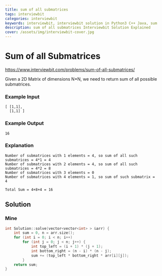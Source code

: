 ```yaml
---
title: sum of all submatrices
tags: interviewbit
categories: interviewbit
keywords: interviewbit, interviewbit solution in Python3 C++ Java, sum of all submatrices solution
description: sum of all submatrices Interviewbit Solution Explained
cover: /assets/img/interviewbit-cover.jpg
---
```


# Sum of all Submatrices

https://www.interviewbit.com/problems/sum-of-all-submatrices/

Given a 2D Matrix of dimensions N*N, we need to return sum of all possible submatrices.

### Example Input
```
[ [1,1],
  [1,1] ]
```
### Example Output
```
16
```

### Explanation

```
Number of submatrices with 1 elements = 4, so sum of all such submatrices = 4*1 = 4
Number of submatrices with 2 elements = 4, so sum of all such submatrices = 4*2 = 8
Number of submatrices with 3 elements = 0
Number of submatrices with 4 elements = 1, so sum of such submatrix = 4

Total Sum = 4+8+4 = 16
```
## Solution
### Mine
```cpp
int Solution::solve(vector<vector<int> > &arr) {
    int sum = 0, n = arr.size();
    for (int i = 0; i < n; i++) 
        for (int j = 0; j < n; j++) { 
            int top_left = (i + 1) * (j + 1); 
            int bottom_right = (n - i) * (n - j); 
            sum += (top_left * bottom_right * arr[i][j]); 
        }
    return sum;
}
```

